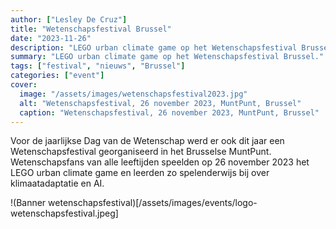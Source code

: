 ```yaml
---
author: ["Lesley De Cruz"]
title: "Wetenschapsfestival Brussel"
date: "2023-11-26"
description: "LEGO urban climate game op het Wetenschapsfestival Brussel."
summary: "LEGO urban climate game op het Wetenschapsfestival Brussel."
tags: ["festival", "nieuws", "Brussel"]
categories: ["event"]
cover:
  image: "/assets/images/wetenschapsfestival2023.jpg"
  alt: "Wetenschapsfestival, 26 november 2023, MuntPunt, Brussel"
  caption: "Wetenschapsfestival, 26 november 2023, MuntPunt, Brussel"
---
```


Voor de jaarlijkse Dag van de Wetenschap werd er ook dit jaar een Wetenschapsfestival georganiseerd in het Brusselse MuntPunt. Wetenschapsfans van alle leeftijden speelden op 26 november 2023 het LEGO urban climate game en leerden zo spelenderwijs bij over klimaatadaptatie en AI.

!(Banner wetenschapsfestival)[/assets/images/events/logo-wetenschapsfestival.jpeg]
